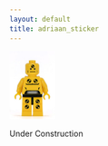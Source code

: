 ```yaml
---
layout: default
title: adriaan_sticker
---
```

<img src="./figs/dummy.jpg" width="80">

Under Construction
